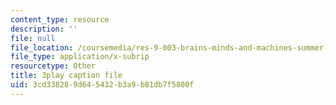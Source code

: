 ```yaml
---
content_type: resource
description: ''
file: null
file_location: /coursemedia/res-9-003-brains-minds-and-machines-summer-course-summer-2015/3cd338289d645432b3a9b81db7f5800f_Em9I6XTQA3I.vtt
file_type: application/x-subrip
resourcetype: Other
title: 3play caption file
uid: 3cd33828-9d64-5432-b3a9-b81db7f5800f
---
```

